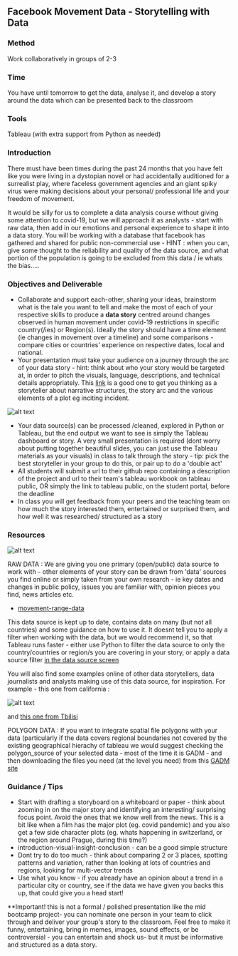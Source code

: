 
## Facebook Movement Data - Storytelling with Data 

### Method

Work collaboratively in groups of 2-3

### Time

You have until tomorrow to get the data, analyse it, and develop a story around the data which can be presented back to the classroom

### Tools 

Tableau (with extra support from Python as needed)

### Introduction

There must have been times during the past 24 months that you have felt like you were living in a dystopian novel or had accidentally auditioned for a surrealist play, where faceless government agencies and an giant spiky virus were making decisions about your personal/ professional life and your freedom of movement. 

It would be silly for us to complete a data analysis course without giving some attention to covid-19, but we will approach it as analysts - start with raw data, then add in our emotions and personal experience to shape it into a data story. You will be working with a database that facebook has gathered and shared for public non-commercial use - HINT : when you can, give some thought to the reliability and quality of the data source, and what portion of the population is going to be  excluded from this data / ie whats the bias..... 

### Objectives and Deliverable

- Collaborate and support each-other, sharing your ideas, brainstorm what is the tale you want to tell and make the most of each of your respective skills to produce a **data story** centred around changes observed in human movement under covid-19 restrictions in specific country(/ies) or Region(s). Ideally the story should have a time element (ie changes in movement over a timeline) and some comparisons - compare cities or countries' experience on respective dates, local and national.
-  Your presentation must take your audience on a journey through the arc of your data story - hint: think about who your story would be targeted at, in order to pitch the visuals, language, descriptions, and technical details appropriately. This [link](https://blog.reedsy.com/narrative-arc) is a good one to get you thinking as a storyteller about narrative structures, the story arc and the various elements of a plot eg inciting incident. 

![alt text](https://github.com/student-IH-labs-and-stuff/BER-DAFT-MAR21/blob/main/Project/Storytelling/arc.jpeg "typical story arc")

-  Your data source(s) can be processed /cleaned, explored in Python or Tableau, but the end output we want to see is simply the Tableau dashboard or story. A very small presentation is required (dont worry about putting together beautiful slides, you can just use the Tableau materials as your visuals) in class to talk through the story - tip: pick the best storyteller in your group to do this, or pair up to do a 'double act'
-  All students will submit a url to their github repo containing a description of the project and url to their team's tableau workbook on tableau public, OR simply the link to tableau public, on the student portal, before the deadline
-  In class you will get feedback from your peers and the teaching team on how much the story interested them, entertained or surprised them, and how well it was researched/ structured as a story

### Resources 

![alt text](https://github.com/student-IH-labs-and-stuff/BER-DAFT-MAR21/blob/main/Project/Storytelling/facebook.jpeg "facebook movement data")

RAW DATA : We are giving you one primary (open/public) data source to work with - other elements of your story can be drawn from 'data' sources you find online or simply taken from your own research - ie key dates and changes in public policy, issues you are familiar with, opinion pieces you find, news articles etc.

+ [movement-range-data](https://data.humdata.org/dataset/movement-range-maps)

This data source is kept up to date, contains data on many (but not all countries) and some guidance on how to use it. It doesnt tell you to apply a filter when working with the data, but we would recommend it, so that Tableau runs faster - either use Python to filter the data source to only the country/countries or region/s you are covering in your story, or apply a data source filter [in the data source screen](https://help.tableau.com/current/pro/desktop/en-us/filtering_datasource.htm)

You will also find some examples online of other data storytellers, data journalists and analysts making use of this data source, for inspiration. 
For example - this one from california : 

![alt text](https://github.com/student-IH-labs-and-stuff/BER-DAFT-MAR21/blob/main/Project/Storytelling/MovementRange_ca.jpeg "california example")

and [this one from Tbilisi](https://covidingeorgia.com/2020/10/21/georgia-struggling-to-respond-to-latest-surge-of-covid/)

POLYGON DATA :  If you want to integrate spatial file polygons with your data (particularly if the data covers regional boundaries not covered by the existing geographical hierachy of tableau we would suggest checking the polygon_source of your selected data - most of the time it is GADM - and then downloading the files you need (at the level you need) from this [GADM site](https://gadm.org/data.html)

### Guidance / Tips 

- Start with drafting a storyboard on a whiteboard or paper - think about zooming in on the major story and identifying an interesting/ surprising focus point. Avoid the ones that we know well from the news. This is a bit like when a film has the major plot (eg. covid pandemic) and you also get a few side character plots (eg. whats happening in switzerland, or the region around Prague, during this time?)  
- introduction-visual-insight-conclusion - can be a good simple structure
- Dont try to do too much - think about comparing 2 or 3 places, spotting patterns and variation, rather than looking at lots of countries and regions, looking for multi-vector trends
- Use what you know - if you already have an opinion about a trend in a particular city or country, see if the data we have given you backs this up, that could give you a head start!

**Important! this is not a formal / polished presentation like the mid bootcamp project- you can nominate one person in your team to click through and deliver your group's story to the classroom. Feel free to make it funny, entertaining, bring in memes, images, sound effects, or be controversial - you can entertain and shock us- but it must be informative and structured as a data story. 
